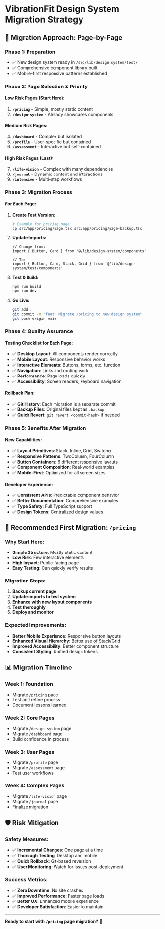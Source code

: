 # VibrationFit Design System Migration Strategy

## 🎯 **Migration Approach: Page-by-Page**

### **Phase 1: Preparation**
- ✅ New design system ready in `/src/lib/design-system/test/`
- ✅ Comprehensive component library built
- ✅ Mobile-first responsive patterns established

### **Phase 2: Page Selection & Priority**

#### **Low Risk Pages (Start Here):**
1. **`/pricing`** - Simple, mostly static content
2. **`/design-system`** - Already showcases components

#### **Medium Risk Pages:**
4. **`/dashboard`** - Complex but isolated
5. **`/profile`** - User-specific but contained
6. **`/assessment`** - Interactive but self-contained

#### **High Risk Pages (Last):**
7. **`/life-vision`** - Complex with many dependencies
8. **`/journal`** - Dynamic content and interactions
9. **`/intensive`** - Multi-step workflows

### **Phase 3: Migration Process**

#### **For Each Page:**

1. **Create Test Version:**
   ```bash
   # Example for pricing page
   cp src/app/pricing/page.tsx src/app/pricing/page-backup.tsx
   ```

2. **Update Imports:**
   ```tsx
   // Change from:
   import { Button, Card } from '@/lib/design-system/components'
   
   // To:
   import { Button, Card, Stack, Grid } from '@/lib/design-system/test/components'
   ```

3. **Test & Build:**
   ```bash
   npm run build
   npm run dev
   ```

4. **Go Live:**
   ```bash
   git add .
   git commit -m "feat: Migrate /pricing to new design system"
   git push origin main
   ```

### **Phase 4: Quality Assurance**

#### **Testing Checklist for Each Page:**
- ✅ **Desktop Layout**: All components render correctly
- ✅ **Mobile Layout**: Responsive behavior works
- ✅ **Interactive Elements**: Buttons, forms, etc. function
- ✅ **Navigation**: Links and routing work
- ✅ **Performance**: Page loads quickly
- ✅ **Accessibility**: Screen readers, keyboard navigation

#### **Rollback Plan:**
- ✅ **Git History**: Each migration is a separate commit
- ✅ **Backup Files**: Original files kept as `.backup`
- ✅ **Quick Revert**: `git revert <commit-hash>` if needed

### **Phase 5: Benefits After Migration**

#### **New Capabilities:**
- ✅ **Layout Primitives**: Stack, Inline, Grid, Switcher
- ✅ **Responsive Patterns**: TwoColumn, FourColumn
- ✅ **Button Containers**: 6 different responsive layouts
- ✅ **Component Composition**: Real-world examples
- ✅ **Mobile-First**: Optimized for all screen sizes

#### **Developer Experience:**
- ✅ **Consistent APIs**: Predictable component behavior
- ✅ **Better Documentation**: Comprehensive examples
- ✅ **Type Safety**: Full TypeScript support
- ✅ **Design Tokens**: Centralized design values

## 🚀 **Recommended First Migration: `/pricing`**

### **Why Start Here:**
- **Simple Structure**: Mostly static content
- **Low Risk**: Few interactive elements
- **High Impact**: Public-facing page
- **Easy Testing**: Can quickly verify results

### **Migration Steps:**
1. **Backup current page**
2. **Update imports to test system**
3. **Enhance with new layout components**
4. **Test thoroughly**
5. **Deploy and monitor**

### **Expected Improvements:**
- **Better Mobile Experience**: Responsive button layouts
- **Enhanced Visual Hierarchy**: Better use of Stack/Grid
- **Improved Accessibility**: Better component structure
- **Consistent Styling**: Unified design tokens

## 📊 **Migration Timeline**

### **Week 1: Foundation**
- Migrate `/pricing` page
- Test and refine process
- Document lessons learned

### **Week 2: Core Pages**
- Migrate `/design-system` page
- Migrate `/dashboard` page
- Build confidence in process

### **Week 3: User Pages**
- Migrate `/profile` page
- Migrate `/assessment` page
- Test user workflows

### **Week 4: Complex Pages**
- Migrate `/life-vision` page
- Migrate `/journal` page
- Finalize migration

## 🛡️ **Risk Mitigation**

### **Safety Measures:**
- ✅ **Incremental Changes**: One page at a time
- ✅ **Thorough Testing**: Desktop and mobile
- ✅ **Quick Rollback**: Git-based reversion
- ✅ **User Monitoring**: Watch for issues post-deployment

### **Success Metrics:**
- ✅ **Zero Downtime**: No site crashes
- ✅ **Improved Performance**: Faster page loads
- ✅ **Better UX**: Enhanced mobile experience
- ✅ **Developer Satisfaction**: Easier to maintain

---

**Ready to start with `/pricing` page migration?** 🚀
